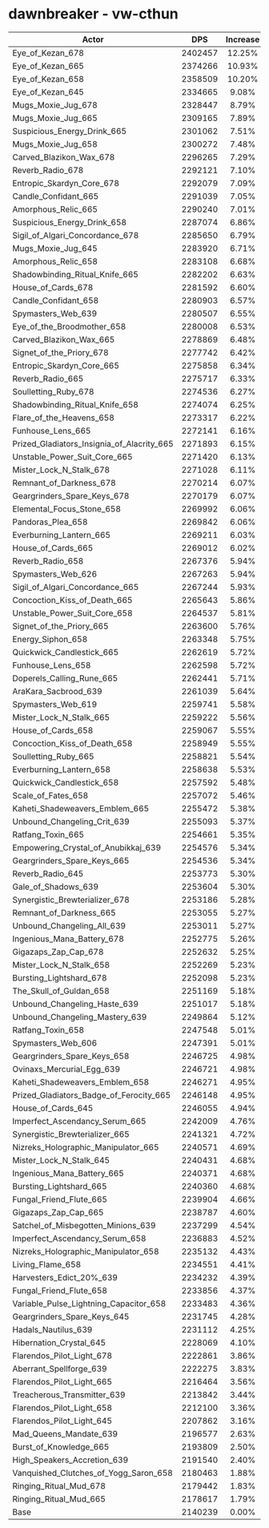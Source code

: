 # dawnbreaker - vw-cthun
| Actor | DPS | Increase |
|---|:---:|:---:|
|Eye_of_Kezan_678|2402457|12.25%|
|Eye_of_Kezan_665|2374266|10.93%|
|Eye_of_Kezan_658|2358509|10.20%|
|Eye_of_Kezan_645|2334665|9.08%|
|Mugs_Moxie_Jug_678|2328447|8.79%|
|Mugs_Moxie_Jug_665|2309165|7.89%|
|Suspicious_Energy_Drink_665|2301062|7.51%|
|Mugs_Moxie_Jug_658|2300272|7.48%|
|Carved_Blazikon_Wax_678|2296265|7.29%|
|Reverb_Radio_678|2292121|7.10%|
|Entropic_Skardyn_Core_678|2292079|7.09%|
|Candle_Confidant_665|2291039|7.05%|
|Amorphous_Relic_665|2290240|7.01%|
|Suspicious_Energy_Drink_658|2287074|6.86%|
|Sigil_of_Algari_Concordance_678|2285650|6.79%|
|Mugs_Moxie_Jug_645|2283920|6.71%|
|Amorphous_Relic_658|2283108|6.68%|
|Shadowbinding_Ritual_Knife_665|2282202|6.63%|
|House_of_Cards_678|2281592|6.60%|
|Candle_Confidant_658|2280903|6.57%|
|Spymasters_Web_639|2280507|6.55%|
|Eye_of_the_Broodmother_658|2280008|6.53%|
|Carved_Blazikon_Wax_665|2278869|6.48%|
|Signet_of_the_Priory_678|2277742|6.42%|
|Entropic_Skardyn_Core_665|2275858|6.34%|
|Reverb_Radio_665|2275717|6.33%|
|Soulletting_Ruby_678|2274536|6.27%|
|Shadowbinding_Ritual_Knife_658|2274074|6.25%|
|Flare_of_the_Heavens_658|2273317|6.22%|
|Funhouse_Lens_665|2272141|6.16%|
|Prized_Gladiators_Insignia_of_Alacrity_665|2271893|6.15%|
|Unstable_Power_Suit_Core_665|2271420|6.13%|
|Mister_Lock_N_Stalk_678|2271028|6.11%|
|Remnant_of_Darkness_678|2270214|6.07%|
|Geargrinders_Spare_Keys_678|2270179|6.07%|
|Elemental_Focus_Stone_658|2269992|6.06%|
|Pandoras_Plea_658|2269842|6.06%|
|Everburning_Lantern_665|2269211|6.03%|
|House_of_Cards_665|2269012|6.02%|
|Reverb_Radio_658|2267376|5.94%|
|Spymasters_Web_626|2267263|5.94%|
|Sigil_of_Algari_Concordance_665|2267244|5.93%|
|Concoction_Kiss_of_Death_665|2265643|5.86%|
|Unstable_Power_Suit_Core_658|2264537|5.81%|
|Signet_of_the_Priory_665|2263600|5.76%|
|Energy_Siphon_658|2263348|5.75%|
|Quickwick_Candlestick_665|2262619|5.72%|
|Funhouse_Lens_658|2262598|5.72%|
|Doperels_Calling_Rune_665|2262441|5.71%|
|AraKara_Sacbrood_639|2261039|5.64%|
|Spymasters_Web_619|2259741|5.58%|
|Mister_Lock_N_Stalk_665|2259222|5.56%|
|House_of_Cards_658|2259067|5.55%|
|Concoction_Kiss_of_Death_658|2258949|5.55%|
|Soulletting_Ruby_665|2258821|5.54%|
|Everburning_Lantern_658|2258638|5.53%|
|Quickwick_Candlestick_658|2257592|5.48%|
|Scale_of_Fates_658|2257072|5.46%|
|Kaheti_Shadeweavers_Emblem_665|2255472|5.38%|
|Unbound_Changeling_Crit_639|2255093|5.37%|
|Ratfang_Toxin_665|2254661|5.35%|
|Empowering_Crystal_of_Anubikkaj_639|2254576|5.34%|
|Geargrinders_Spare_Keys_665|2254536|5.34%|
|Reverb_Radio_645|2253773|5.30%|
|Gale_of_Shadows_639|2253604|5.30%|
|Synergistic_Brewterializer_678|2253186|5.28%|
|Remnant_of_Darkness_665|2253055|5.27%|
|Unbound_Changeling_All_639|2253011|5.27%|
|Ingenious_Mana_Battery_678|2252775|5.26%|
|Gigazaps_Zap_Cap_678|2252632|5.25%|
|Mister_Lock_N_Stalk_658|2252269|5.23%|
|Bursting_Lightshard_678|2252098|5.23%|
|The_Skull_of_Guldan_658|2251169|5.18%|
|Unbound_Changeling_Haste_639|2251017|5.18%|
|Unbound_Changeling_Mastery_639|2249864|5.12%|
|Ratfang_Toxin_658|2247548|5.01%|
|Spymasters_Web_606|2247391|5.01%|
|Geargrinders_Spare_Keys_658|2246725|4.98%|
|Ovinaxs_Mercurial_Egg_639|2246721|4.98%|
|Kaheti_Shadeweavers_Emblem_658|2246271|4.95%|
|Prized_Gladiators_Badge_of_Ferocity_665|2246148|4.95%|
|House_of_Cards_645|2246055|4.94%|
|Imperfect_Ascendancy_Serum_665|2242009|4.76%|
|Synergistic_Brewterializer_665|2241321|4.72%|
|Nizreks_Holographic_Manipulator_665|2240571|4.69%|
|Mister_Lock_N_Stalk_645|2240431|4.68%|
|Ingenious_Mana_Battery_665|2240371|4.68%|
|Bursting_Lightshard_665|2240360|4.68%|
|Fungal_Friend_Flute_665|2239904|4.66%|
|Gigazaps_Zap_Cap_665|2238787|4.60%|
|Satchel_of_Misbegotten_Minions_639|2237299|4.54%|
|Imperfect_Ascendancy_Serum_658|2236883|4.52%|
|Nizreks_Holographic_Manipulator_658|2235132|4.43%|
|Living_Flame_658|2234551|4.41%|
|Harvesters_Edict_20%_639|2234232|4.39%|
|Fungal_Friend_Flute_658|2233856|4.37%|
|Variable_Pulse_Lightning_Capacitor_658|2233483|4.36%|
|Geargrinders_Spare_Keys_645|2231745|4.28%|
|Hadals_Nautilus_639|2231112|4.25%|
|Hibernation_Crystal_645|2228069|4.10%|
|Flarendos_Pilot_Light_678|2222861|3.86%|
|Aberrant_Spellforge_639|2222275|3.83%|
|Flarendos_Pilot_Light_665|2216464|3.56%|
|Treacherous_Transmitter_639|2213842|3.44%|
|Flarendos_Pilot_Light_658|2212100|3.36%|
|Flarendos_Pilot_Light_645|2207862|3.16%|
|Mad_Queens_Mandate_639|2196577|2.63%|
|Burst_of_Knowledge_665|2193809|2.50%|
|High_Speakers_Accretion_639|2191540|2.40%|
|Vanquished_Clutches_of_Yogg_Saron_658|2180463|1.88%|
|Ringing_Ritual_Mud_678|2179442|1.83%|
|Ringing_Ritual_Mud_665|2178617|1.79%|
|Base|2140239|0.00%|

